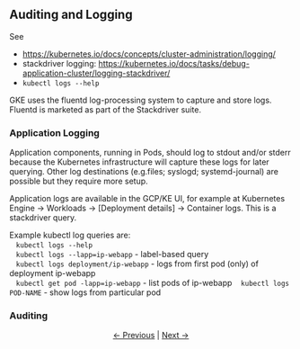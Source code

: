 ## Auditing and Logging

See
* https://kubernetes.io/docs/concepts/cluster-administration/logging/
* stackdriver logging: https://kubernetes.io/docs/tasks/debug-application-cluster/logging-stackdriver/
* `kubectl logs --help`

GKE uses the fluentd log-processing system to capture and store logs. Fluentd is marketed as part of the
Stackdriver suite.

### Application Logging

Application components, running in Pods, should log to stdout and/or stderr because the Kubernetes infrastructure
will capture these logs for later querying. Other log destinations (e.g.files; syslogd; systemd-journal) are possible
but they require more setup.

Application logs are available in the GCP/KE UI, for example at Kubernetes Engine &rarr; Workloads &rarr;
\[Deployment details\] &rarr; Container logs. This is a stackdriver query.

Example kubectl log queries are:  
&nbsp;&nbsp;&nbsp;`kubectl logs --help`  
&nbsp;&nbsp;&nbsp;`kubectl logs --lapp=ip-webapp` - label-based query  
&nbsp;&nbsp;&nbsp;`kubectl logs deployment/ip-webapp` - logs from first pod (only) of deployment ip-webapp  
&nbsp;&nbsp;&nbsp;`kubectl get pod -lapp=ip-webapp` - list pods of ip-webapp
&nbsp;&nbsp;&nbsp;`kubectl logs POD-NAME` - show logs from particular pod

### Auditing



<p align="center"><a href="./Authorization.md">&larr;&nbsp;Previous</a>&nbsp;&vert;&nbsp;<a href="./Resources.md">Next&nbsp;&rarr;</a></p>
